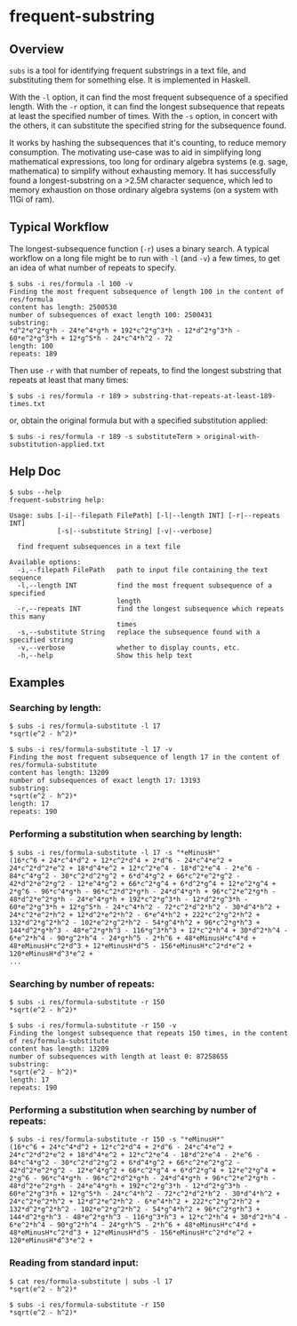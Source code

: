 # frequent-substring

## Overview

`subs` is a tool for identifying frequent substrings in a text file, and substituting them for something else.
It is implemented in Haskell.

With the `-l` option, it can find the most frequent subsequence of a specified length.
With the `-r` option, it can find the longest subsequence that repeats at least the specified number of times.
With the `-s` option, in concert with the others, it can substitute the specified string for the subsequence found.

It works by hashing the subsequences that it's counting, to reduce memory consumption.
The motivating use-case was to aid in simplifying long mathematical expressions, too long for ordinary algebra systems (e.g. sage, mathematica) to simplify without exhausting memory.
It has successfully found a longest-substring on a >2.5M character sequence, which led to memory exhaustion on those ordinary algebra systems (on a system with 11Gi of ram).

## Typical Workflow

The longest-subsequence function (`-r`) uses a binary search.
A typical workflow on a long file might be to run with `-l` (and `-v`) a few times,
to get an idea of what number of repeats to specify.

```
$ subs -i res/formula -l 100 -v
Finding the most frequent subsequence of length 100 in the content of res/formula
content has length: 2500530
number of subsequences of exact length 100: 2500431
substring:
*d^2*e^2*g*h - 24*e^4*g*h + 192*c^2*g^3*h - 12*d^2*g^3*h - 60*e^2*g^3*h + 12*g^5*h - 24*c^4*h^2 - 72
length: 100
repeats: 189
```

Then use `-r` with that number of repeats, to find the longest substring that repeats at least that many times:

```
$ subs -i res/formula -r 189 > substring-that-repeats-at-least-189-times.txt
```

or, obtain the original formula but with a specified substitution applied:

```
$ subs -i res/formula -r 189 -s substituteTerm > original-with-substitution-applied.txt
```

## Help Doc

```
$ subs --help
frequent-substring help:

Usage: subs [-i|--filepath FilePath] [-l|--length INT] [-r|--repeats INT] 
            [-s|--substitute String] [-v|--verbose]

  find frequent subsequences in a text file

Available options:
  -i,--filepath FilePath   path to input file containing the text sequence
  -l,--length INT          find the most frequent subsequence of a specified
                           length
  -r,--repeats INT         find the longest subsequence which repeats this many
                           times
  -s,--substitute String   replace the subsequence found with a specified string
  -v,--verbose             whether to display counts, etc.
  -h,--help                Show this help text
```

## Examples

### Searching by length:

```
$ subs -i res/formula-substitute -l 17
*sqrt(e^2 - h^2)*
```

```
$ subs -i res/formula-substitute -l 17 -v
Finding the most frequent subsequence of length 17 in the content of res/formula-substitute
content has length: 13209
number of subsequences of exact length 17: 13193
substring:
*sqrt(e^2 - h^2)*
length: 17
repeats: 190
```

### Performing a substitution when searching by length:

```
$ subs -i res/formula-substitute -l 17 -s "*eMinusH*"
(16*c^6 + 24*c^4*d^2 + 12*c^2*d^4 + 2*d^6 - 24*c^4*e^2 + 24*c^2*d^2*e^2 + 18*d^4*e^2 + 12*c^2*e^4 - 18*d^2*e^4 - 2*e^6 - 84*c^4*g^2 - 30*c^2*d^2*g^2 + 6*d^4*g^2 + 66*c^2*e^2*g^2 - 42*d^2*e^2*g^2 - 12*e^4*g^2 + 66*c^2*g^4 + 6*d^2*g^4 + 12*e^2*g^4 + 2*g^6 - 96*c^4*g*h - 96*c^2*d^2*g*h - 24*d^4*g*h + 96*c^2*e^2*g*h - 48*d^2*e^2*g*h - 24*e^4*g*h + 192*c^2*g^3*h - 12*d^2*g^3*h - 60*e^2*g^3*h + 12*g^5*h - 24*c^4*h^2 - 72*c^2*d^2*h^2 - 30*d^4*h^2 + 24*c^2*e^2*h^2 + 12*d^2*e^2*h^2 - 6*e^4*h^2 + 222*c^2*g^2*h^2 + 132*d^2*g^2*h^2 - 102*e^2*g^2*h^2 - 54*g^4*h^2 + 96*c^2*g*h^3 + 144*d^2*g*h^3 - 48*e^2*g*h^3 - 116*g^3*h^3 + 12*c^2*h^4 + 30*d^2*h^4 - 6*e^2*h^4 - 90*g^2*h^4 - 24*g*h^5 - 2*h^6 + 48*eMinusH*c^4*d + 48*eMinusH*c^2*d^3 + 12*eMinusH*d^5 - 156*eMinusH*c^2*d*e^2 + 120*eMinusH*d^3*e^2 +
...
```

### Searching by number of repeats:

```
$ subs -i res/formula-substitute -r 150
*sqrt(e^2 - h^2)*
```

```
$ subs -i res/formula-substitute -r 150 -v
Finding the longest subsequence that repeats 150 times, in the content of res/formula-substitute
content has length: 13209
number of subsequences with length at least 0: 87258655
substring:
*sqrt(e^2 - h^2)*
length: 17
repeats: 190
```

### Performing a substitution when searching by number of repeats:

```
$ subs -i res/formula-substitute -r 150 -s "*eMinusH*"
(16*c^6 + 24*c^4*d^2 + 12*c^2*d^4 + 2*d^6 - 24*c^4*e^2 + 24*c^2*d^2*e^2 + 18*d^4*e^2 + 12*c^2*e^4 - 18*d^2*e^4 - 2*e^6 - 84*c^4*g^2 - 30*c^2*d^2*g^2 + 6*d^4*g^2 + 66*c^2*e^2*g^2 - 42*d^2*e^2*g^2 - 12*e^4*g^2 + 66*c^2*g^4 + 6*d^2*g^4 + 12*e^2*g^4 + 2*g^6 - 96*c^4*g*h - 96*c^2*d^2*g*h - 24*d^4*g*h + 96*c^2*e^2*g*h - 48*d^2*e^2*g*h - 24*e^4*g*h + 192*c^2*g^3*h - 12*d^2*g^3*h - 60*e^2*g^3*h + 12*g^5*h - 24*c^4*h^2 - 72*c^2*d^2*h^2 - 30*d^4*h^2 + 24*c^2*e^2*h^2 + 12*d^2*e^2*h^2 - 6*e^4*h^2 + 222*c^2*g^2*h^2 + 132*d^2*g^2*h^2 - 102*e^2*g^2*h^2 - 54*g^4*h^2 + 96*c^2*g*h^3 + 144*d^2*g*h^3 - 48*e^2*g*h^3 - 116*g^3*h^3 + 12*c^2*h^4 + 30*d^2*h^4 - 6*e^2*h^4 - 90*g^2*h^4 - 24*g*h^5 - 2*h^6 + 48*eMinusH*c^4*d + 48*eMinusH*c^2*d^3 + 12*eMinusH*d^5 - 156*eMinusH*c^2*d*e^2 + 120*eMinusH*d^3*e^2 +
```

### Reading from standard input:

```
$ cat res/formula-substitute | subs -l 17
*sqrt(e^2 - h^2)*
```

```
$ subs -i res/formula-substitute -r 150
*sqrt(e^2 - h^2)*
```




